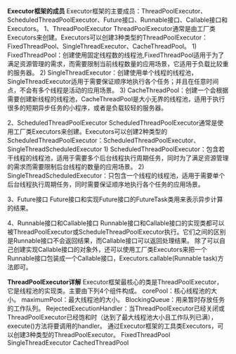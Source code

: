 **Executor框架的成员**
Executor框架的主要成员：ThreadPoolExecutor、ScheduledThreadPoolExecutor、Future接口、Runnable接口、Callable接口和Executors。
1、ThreadPoolExecutor
    ThreadPoolExecutor通常是由工厂类Executors来创建。Executors可以创建3种类型的ThreadPoolExecutor：FixedThreadPool、SingleThreadExecutor、CacheThreadPool。
    1) FixedThreadPool：创建使用固定线程数的线程池,FixedThreadPool适用于为了满足资源管理的需求，而需要限制当前线程数量的应用场景，它适用于负载比较重的服务器。
    2) SingleThreadExecutor：创建使用单个线程的线程池，SingleThreadExecutor适用于需要保证顺序地执行各个任务；并且在任意时间点，不会有多个线程是活动的应用场景。
    3) CacheThreadPool：创建一个会根据需要创建新线程的线程池，CacheThreadPool是大小无界的线程池，适用于执行很多的短期异步任务的小程序，或者是负载较轻的服务器。
    
2、ScheduledThreadPoolExecutor
    ScheduledThreadPoolExecutor通常是使用工厂类Executors来创建。Executors可以创建2种类型的ScheduledThreadPoolExecutor：ScheduledThreadPoolExecutor、SingleThreadScheduledExecutor
    1) ScheduledThreadPoolExecutor：包含若干线程的线程池，适用于需要多个后台线程执行周期任务，同时为了满足资源管理的需求而需要限制后台线程的数量的应用场景。
    2) SingleThreadScheduledExecutor：只包含一个线程的线程池，适用于需要单个后台线程执行周期任务，同时需要保证顺序地执行各个任务的应用场景。
    
3、Future接口
    Future接口和实现Future接口的FutureTask类用来表示异步计算的结果。
    
4、Runnable接口和Callable接口
    Runnable接口和Callable接口的实现类都可以被ThreadPoolExecutor或ScheduleThreadPoolExecutor执行。它们之间的区别是Runnable接口不会返回结果，而Callable接口可以返回处理结果。
    除了可以自己创建实现Callable接口的对象外，还可以使用工厂类Executors来把一个Runnable接口包装成一个Callable接口，Executors.callable(Runnable task)方法即可。
    
**ThreadPoolExecutor详解**
    Executor框架最核心的类是ThreadPoolExecutor，它是线程池的实现类。主要由下列4个组件构成。
    corePool：核心线程池的大小。
    maximumPool：最大线程池的大小。
    BlockingQueue：用来暂时存放任务的工作队列。
    RejectedExecutionHandler：当ThreadPoolExecutor已经关闭或ThreadPoolExecutor已经饱和时（达到了最大线程池大小且工作队列已满），execute()方法将要调用的handler。
    通过Executor框架的工具类Executors，可以创建3种类型的ThreadPoolExecutor。
    FixedThreadPool
    SingleThreadExecutor
    CachedThreadPool
    
